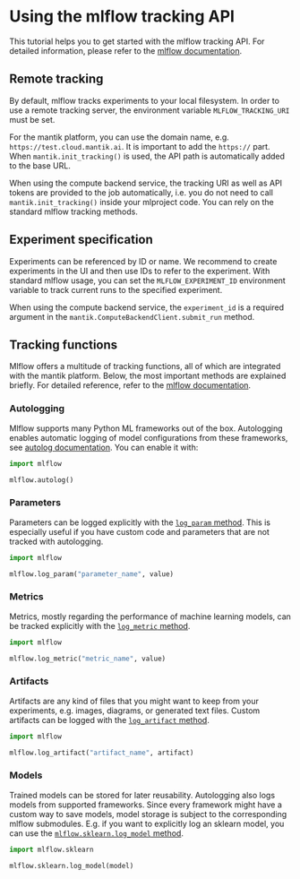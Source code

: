 # Using the mlflow tracking API

This tutorial helps you to get started with the mlflow tracking API. For
detailed information, please refer to the
[mlflow documentation](https://www.mlflow.org/docs/latest/tracking.html#logging-data-to-runs).

## Remote tracking

By default, mlflow tracks experiments to your local filesystem. In order to use
a remote tracking server, the environment variable `MLFLOW_TRACKING_URI` must
be set.

For the mantik platform, you can use the domain name, e.g.
`https://test.cloud.mantik.ai`. It is important to add the `https://` part.
When `mantik.init_tracking()` is used, the API path is automatically added to
the base URL.

When using the compute backend service, the tracking URI as well as API tokens
are provided to the job automatically, i.e. you do not need to call
`mantik.init_tracking()` inside your mlproject code. You can rely on the
standard mlflow tracking methods.


## Experiment specification

Experiments can be referenced by ID or name. We recommend to create experiments
in the UI and then use IDs to refer to the experiment. With standard mlflow
usage, you can set the `MLFLOW_EXPERIMENT_ID` environment variable to track
current runs to the specified experiment.

When using the compute backend service, the `experiment_id` is a required
argument in the `mantik.ComputeBackendClient.submit_run` method.

## Tracking functions

Mlflow offers a multitude of tracking functions, all of which are integrated
with the mantik platform. Below, the most important methods are explained
briefly. For detailed reference, refer to the
[mlflow documentation](https://www.mlflow.org/docs/latest/python_api/mlflow.html).

### Autologging

Mlflow supports many Python ML frameworks out of the box. Autologging enables
automatic logging of model configurations from these frameworks, see
[autolog documentation](https://www.mlflow.org/docs/latest/python_api/mlflow.html).
You can enable it with:

```python
import mlflow

mlflow.autolog()
```

### Parameters

Parameters can be logged explicitly with the
[`log_param` method](https://www.mlflow.org/docs/latest/python_api/mlflow.html#mlflow.log_param).
This is especially useful if you have custom code and parameters that are not
tracked with autologging.

```python
import mlflow

mlflow.log_param("parameter_name", value)
```

### Metrics

Metrics, mostly regarding the performance of machine learning models, can be
tracked explicitly with the
[`log_metric` method](https://www.mlflow.org/docs/latest/python_api/mlflow.html#mlflow.log_metric).

```python
import mlflow

mlflow.log_metric("metric_name", value)
```

### Artifacts

Artifacts are any kind of files that you might want to keep from your
experiments, e.g. images, diagrams, or generated text files. Custom artifacts
can be logged with the
[`log_artifact` method](https://www.mlflow.org/docs/latest/python_api/mlflow.html#mlflow.log_artifact).

```python
import mlflow

mlflow.log_artifact("artifact_name", artifact)
```

### Models

Trained models can be stored for later reusability. Autologging also logs
models from supported frameworks. Since every framework might have a custom way
to save models, model storage is subject to the corresponding mlflow
submodules. E.g. if you want to explicitly log an sklearn model, you can use
the [`mlflow.sklearn.log_model` method](https://www.mlflow.org/docs/latest/python_api/mlflow.sklearn.html#mlflow.sklearn.log_model).

```python
import mlflow.sklearn

mlflow.sklearn.log_model(model)
```
